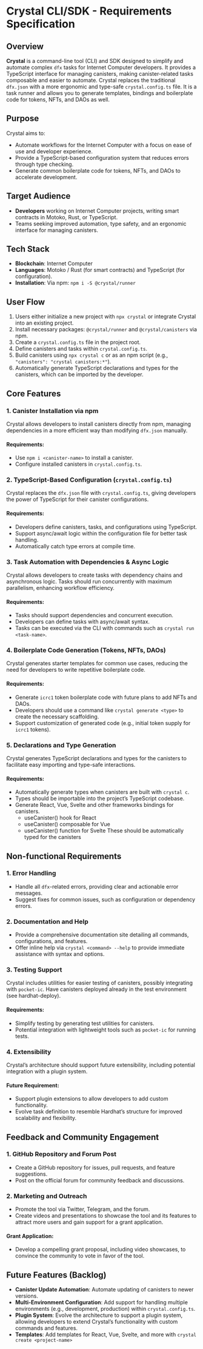 # Crystal CLI/SDK - Requirements Specification

## Overview
**Crystal** is a command-line tool (CLI) and SDK designed to simplify and automate complex `dfx` tasks for Internet Computer developers. It provides a TypeScript interface for managing canisters, making canister-related tasks composable and easier to automate. Crystal replaces the traditional `dfx.json` with a more ergonomic and type-safe `crystal.config.ts` file. It is a task runner and allows you to generate templates, bindings and boilerplate code for tokens, NFTs, and DAOs as well.

## Purpose
Crystal aims to:
- Automate workflows for the Internet Computer with a focus on ease of use and developer experience.
- Provide a TypeScript-based configuration system that reduces errors through type checking.
- Generate common boilerplate code for tokens, NFTs, and DAOs to accelerate development.

## Target Audience
- **Developers** working on Internet Computer projects, writing smart contracts in Motoko, Rust, or TypeScript.
- Teams seeking improved automation, type safety, and an ergonomic interface for managing canisters.

## Tech Stack
- **Blockchain**: Internet Computer
- **Languages**: Motoko / Rust (for smart contracts) and TypeScript (for configuration).
- **Installation**: Via npm: `npm i -S @crystal/runner`

## User Flow
1. Users either initialize a new project with `npx crystal` or integrate Crystal into an existing project.
2. Install necessary packages: `@crystal/runner` and `@crystal/canisters` via npm.
3. Create a `crystal.config.ts` file in the project root.
4. Define canisters and tasks within `crystal.config.ts`.
5. Build canisters using `npx crystal c` or as an npm script (e.g., `"canisters": "crystal canisters:*"`).
6. Automatically generate TypeScript declarations and types for the canisters, which can be imported by the developer.

## Core Features

### 1. Canister Installation via npm
Crystal allows developers to install canisters directly from npm, managing dependencies in a more efficient way than modifying `dfx.json` manually.

#### Requirements:
- Use `npm i <canister-name>` to install a canister.
- Configure installed canisters in `crystal.config.ts`.

### 2. TypeScript-Based Configuration (`crystal.config.ts`)
Crystal replaces the `dfx.json` file with `crystal.config.ts`, giving developers the power of TypeScript for their canister configurations.

#### Requirements:
- Developers define canisters, tasks, and configurations using TypeScript.
- Support async/await logic within the configuration file for better task handling.
- Automatically catch type errors at compile time.

### 3. Task Automation with Dependencies & Async Logic
Crystal allows developers to create tasks with dependency chains and asynchronous logic. Tasks should run concurrently with maximum parallelism, enhancing workflow efficiency.

#### Requirements:
- Tasks should support dependencies and concurrent execution.
- Developers can define tasks with async/await syntax.
- Tasks can be executed via the CLI with commands such as `crystal run <task-name>`.

### 4. Boilerplate Code Generation (Tokens, NFTs, DAOs)
Crystal generates starter templates for common use cases, reducing the need for developers to write repetitive boilerplate code.

#### Requirements:
- Generate `icrc1` token boilerplate code with future plans to add NFTs and DAOs.
- Developers should use a command like `crystal generate <type>` to create the necessary scaffolding.
- Support customization of generated code (e.g., initial token supply for `icrc1` tokens).

### 5. Declarations and Type Generation
Crystal generates TypeScript declarations and types for the canisters to facilitate easy importing and type-safe interactions.

#### Requirements:
- Automatically generate types when canisters are built with `crystal c`.
- Types should be importable into the project’s TypeScript codebase.
- Generate React, Vue, Svelte and other frameworks bindings for canisters.
    - useCanister() hook for React
    - useCanister() composable for Vue
    - useCanister() function for Svelte
    These should be automatically typed for the canisters

## Non-functional Requirements

### 1. Error Handling
- Handle all `dfx`-related errors, providing clear and actionable error messages.
- Suggest fixes for common issues, such as configuration or dependency errors.

### 2. Documentation and Help
- Provide a comprehensive documentation site detailing all commands, configurations, and features.
- Offer inline help via `crystal <command> --help` to provide immediate assistance with syntax and options.

### 3. Testing Support
Crystal includes utilities for easier testing of canisters, possibly integrating with `pocket-ic`. Have canisters deployed already in the test environment (see hardhat-deploy).

#### Requirements:
- Simplify testing by generating test utilities for canisters.
- Potential integration with lightweight tools such as `pocket-ic` for running tests.

### 4. Extensibility
Crystal’s architecture should support future extensibility, including potential integration with a plugin system.

#### Future Requirement:
- Support plugin extensions to allow developers to add custom functionality.
- Evolve task definition to resemble Hardhat’s structure for improved scalability and flexibility.

## Feedback and Community Engagement

### 1. GitHub Repository and Forum Post
- Create a GitHub repository for issues, pull requests, and feature suggestions.
- Post on the official forum for community feedback and discussions.

### 2. Marketing and Outreach
- Promote the tool via Twitter, Telegram, and the forum.
- Create videos and presentations to showcase the tool and its features to attract more users and gain support for a grant application.

#### Grant Application:
- Develop a compelling grant proposal, including video showcases, to convince the community to vote in favor of the tool.

## Future Features (Backlog)
- **Canister Update Automation**: Automate updating of canisters to newer versions.
- **Multi-Environment Configuration**: Add support for handling multiple environments (e.g., development, production) within `crystal.config.ts`.
- **Plugin System**: Evolve the architecture to support a plugin system, allowing developers to extend Crystal’s functionality with custom commands and features.
- **Templates**: Add templates for React, Vue, Svelte, and more with `crystal create <project-name>`